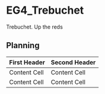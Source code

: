 # EG4_Trebuchet
Trebuchet. Up the reds

## Planning

| First Header  | Second Header |
| ------------- | ------------- |
| Content Cell  | Content Cell  |
| Content Cell  | Content Cell  |
